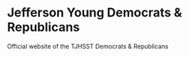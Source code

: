 # Jefferson Young Democrats & Republicans
Official website of the TJHSST Democrats &amp; Republicans
